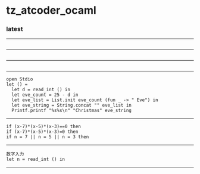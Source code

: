 # tz_atcoder_ocaml

### latest
---
```

```
---
```

```
---
```

```
---
```
open Stdio
let () =
  let d = read_int () in
  let eve_count = 25 - d in
  let eve_list = List.init eve_count (fun _ -> " Eve") in
  let eve_string = String.concat "" eve_list in
  Printf.printf "%s%s\n" "Christmas" eve_string
```
---
```
if (x-7)*(x-5)*(x-3)==0 then
if (x-7)*(x-5)*(x-3)=0 then
if n = 7 || n = 5 || n = 3 then
```
---
```
数字入力
let n = read_int () in
```
---

